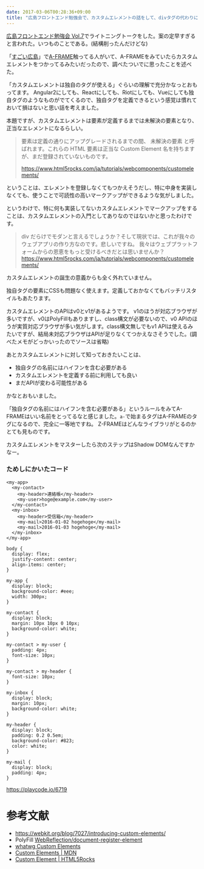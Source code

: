 ```yaml
---
date: 2017-03-06T00:28:36+09:00
title: "広島フロントエンド勉強会で、カスタムエレメントの話をして、divタグの代わりにはつかえるんじゃないか?というLTをした"
---
```


[広島フロントエンド勉強会 Vol.7](https://hfe.connpass.com/event/50535/)でライトニングトークをした。案の定早すぎると言われた。いつものことである。(結構削ったんだけどな)

<script async class="speakerdeck-embed" data-id="e671bec0e21b43848359549693500de4" data-ratio="1.33333333333333" src="//speakerdeck.com/assets/embed.js"></script>

「[すごい広島](http://great-h.github.io/)」で[A-FRAME](https://aframe.io/)触ってる人がいて、A-FRAMEをみていたらカスタムエレメントをつかってるみたいだったので、調べたついでに思ったことを述べた。

「カスタムエレメントは独自のタグが使える」ぐらいの理解で充分かなっとおもってます。
Angular2にしても、Reactにしても、Riotにしても、Vueにしても独自タグのようなものがでてくるので、独自タグを定義できるという感覚は慣れておいて損はないと思い話を考えました。

本題ですが、カスタムエレメントは要素が定義するまでは未解決の要素となり、正当なエレメントになるらしい。

> 要素は定義の通りにアップグレードされるまでの間、 未解決の要素 と呼ばれます。これらの HTML 要素は正当な Custom Element 名を持ちますが、まだ登録されていないものです。
> 
> https://www.html5rocks.com/ja/tutorials/webcomponents/customelements/

ということは、エレメントを登録しなくてもつかえそうだし、特に中身を実装しなくても、使うことで可読性の高いマークアップができるような気がしました。

というわけで、特に何も実装してないカスタムエレメントでマークアップをすることは、カスタムエレメントの入門としてありなのではないかと思ったわけです。

> div だらけでモダンと言えるでしょうか？そして現状では、これが我々のウェブアプリの作り方なのです。悲しいですね。 我々はウェブプラットフォームからの恩恵をもっと受けるべきだとは思いませんか？
> https://www.html5rocks.com/ja/tutorials/webcomponents/customelements/

カスタムエレメントの誕生の意義からも全く外れていません。

独自タグの要素にCSSも問題なく使えます。定義しておかなくてもバッチリスタイルもあたります。

カスタムエレメントのAPIはv0とv1があるようです。
v1のほうが対応ブラウザが多いですが、v0はPolyFillもありますし、class構文が必要ないので、v0 APIのほうが実質対応ブラウザが多い気がします。class構文無しでもv1 APIは使えるみたいですが、結局未対応ブラウザはAPIが足りなくてつかえなさそうでした。(調べたメモがどっかいったのでソースは省略)

あとカスタムエレメントに対して知っておきたいことは、

* 独自タグの名前にはハイフンを含む必要がある
* カスタムエレメントを定義する前に利用しても良い
* まだAPIが変わる可能性がある
 
かなとおもいました。


「独自タグの名前にはハイフンを含む必要がある」というルールをみてA-FRAMEはいい名前をとってるなと感じました。`a-`で始まるタグはA-FRAMEのタグになるので、完全に一等地ですね。
Z-FRAMEはどんなライブラリがとるのかとても見ものです。

カスタムエレメントをマスターしたら次のステップはShadow DOMなんですかなー。

### ためしにかいたコード


```
<my-app>
  <my-contact>
    <my-header>連絡帳</my-header>
    <my-user>hoge@example.com</my-user>
  </my-contact>
  <my-inbox>
    <my-header>受信箱</my-header>
    <my-mail>2016-01-02 hogehoge</my-mail>
    <my-mail>2016-01-03 hogehoge</my-mail>
  </my-inbox>
</my-app>
```

```
body {
  display: flex;
  justify-content: center;
  align-items: center;
}

my-app {
  display: block;
  background-color: #eee;
  width: 300px;
}

my-contact {
  display: block;
  margin: 10px 10px 0 10px;
  background-color: white;
}

my-contact > my-user {
  padding: 4px;
  font-size: 10px;
}

my-contact > my-header {
  font-size: 10px;
}

my-inbox {
  display: block;
  margin: 10px;
  background-color: white;
}

my-header {
  display: block;
  padding: 0.2 0.5em;
  background-color: #823;
  color: white;
}

my-mail {
  display: block;
  padding: 4px;
}
```

https://playcode.io/6719


# 参考文献

* https://webkit.org/blog/7027/introducing-custom-elements/
* PolyFill [WebReflection/document-register-element](https://github.com/WebReflection/document-register-element)
* [whatwg Custom Elements](https://html.spec.whatwg.org/multipage/scripting.html#custom-elements)
* [Custom Elements | MDN](https://developer.mozilla.org/en-US/docs/Web/Web_Components/Custom_Elements)
* [Custom Element | HTML5Rocks](https://www.html5rocks.com/ja/tutorials/webcomponents/customelements/)
